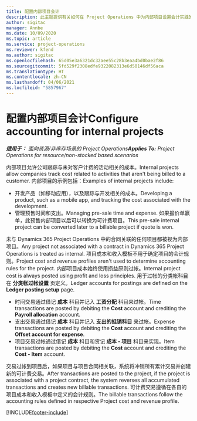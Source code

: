 ```yaml
---
title: 配置内部项目会计
description: 此主题提供有关如何在 Project Operations 中为内部项目设置会计实践的信息。
author: sigitac
manager: Annbe
ms.date: 10/09/2020
ms.topic: article
ms.service: project-operations
ms.reviewer: kfend
ms.author: sigitac
ms.openlocfilehash: 65d05e3a6321dc32aee55c28b3eaa4bd0bae2f86
ms.sourcegitcommit: 5fd529f2308edfe9322082313e6d50146df56aca
ms.translationtype: HT
ms.contentlocale: zh-CN
ms.lasthandoff: 04/06/2021
ms.locfileid: "5857967"
---
```

# <a name="configure-accounting-for-internal-projects"></a><span data-ttu-id="a6981-103">配置内部项目会计</span><span class="sxs-lookup"><span data-stu-id="a6981-103">Configure accounting for internal projects</span></span>

<span data-ttu-id="a6981-104">_**适用于：** 面向资源/非库存场景的 Project Operations_</span><span class="sxs-lookup"><span data-stu-id="a6981-104">_**Applies To:** Project Operations for resource/non-stocked based scenarios_</span></span>

<span data-ttu-id="a6981-105">内部项目允许公司跟踪与未对客户计费的活动相关的成本。</span><span class="sxs-lookup"><span data-stu-id="a6981-105">Internal projects allow companies track cost related to activities that aren't being billed to a customer.</span></span> <span data-ttu-id="a6981-106">内部项目的示例包括：</span><span class="sxs-lookup"><span data-stu-id="a6981-106">Examples of internal projects include:</span></span>

- <span data-ttu-id="a6981-107">开发产品（如移动应用），以及跟踪与开发相关的成本。</span><span class="sxs-lookup"><span data-stu-id="a6981-107">Developing a product, such as a mobile app, and tracking the cost associated with the development.</span></span>
- <span data-ttu-id="a6981-108">管理预售时间和支出。</span><span class="sxs-lookup"><span data-stu-id="a6981-108">Managing pre-sale time and expense.</span></span> <span data-ttu-id="a6981-109">如果报价单赢单，此预售内部项目以后可以转换为可计费项目。</span><span class="sxs-lookup"><span data-stu-id="a6981-109">This pre-sale internal project can be converted later to a billable project if quote is won.</span></span>

<span data-ttu-id="a6981-110">未与 Dynamics 365 Project Operations 中的合同关联的任何项目都被视为内部项目。</span><span class="sxs-lookup"><span data-stu-id="a6981-110">Any project not associated with a contract in Dynamics 365 Project Operations is treated as internal.</span></span> <span data-ttu-id="a6981-111">项目成本和收入模板不用于确定项目的会计规则。</span><span class="sxs-lookup"><span data-stu-id="a6981-111">Project cost and revenue profiles aren't used to determine accounting rules for the project.</span></span> <span data-ttu-id="a6981-112">内部项目成本始终使用损益原则过帐。</span><span class="sxs-lookup"><span data-stu-id="a6981-112">Internal project cost is always posted using profit and loss principles.</span></span> <span data-ttu-id="a6981-113">用于过帐的分类帐科目在 **分类帐过帐设置** 页定义。</span><span class="sxs-lookup"><span data-stu-id="a6981-113">Ledger accounts for postings are defined on the **Ledger posting setup** page.</span></span>

- <span data-ttu-id="a6981-114">时间交易通过借记 **成本** 科目并记入 **工资分配** 科目来过帐。</span><span class="sxs-lookup"><span data-stu-id="a6981-114">Time transactions are posted by debiting the **Cost** account and crediting the **Payroll allocation** account.</span></span>
- <span data-ttu-id="a6981-115">支出交易通过借记 **成本** 科目并记入 **支出的抵销科目** 来过帐。</span><span class="sxs-lookup"><span data-stu-id="a6981-115">Expense transactions are posted by debiting the **Cost** account and crediting the **Offset account for expense**.</span></span>
- <span data-ttu-id="a6981-116">项目交易过帐通过借记 **成本** 科目和贷记 **成本 - 项目** 科目来实现。</span><span class="sxs-lookup"><span data-stu-id="a6981-116">Item transactions are posted by debiting the **Cost** account and crediting the **Cost - Item** account.</span></span>

<span data-ttu-id="a6981-117">交易过帐到项目后，如果项目与项目合同相关联，系统将冲销所有累计交易并创建新的可计费交易。</span><span class="sxs-lookup"><span data-stu-id="a6981-117">After transactions are posted to the project, if the project is associated with a project contract, the system reverses all accumulated transactions and creates new billable transactions.</span></span> <span data-ttu-id="a6981-118">可计费交易遵循在各自的项目成本和收入模板中定义的会计规则。</span><span class="sxs-lookup"><span data-stu-id="a6981-118">The billable transactions follow the accounting rules defined in respective Project cost and revenue profile.</span></span>




[!INCLUDE[footer-include](../includes/footer-banner.md)]
